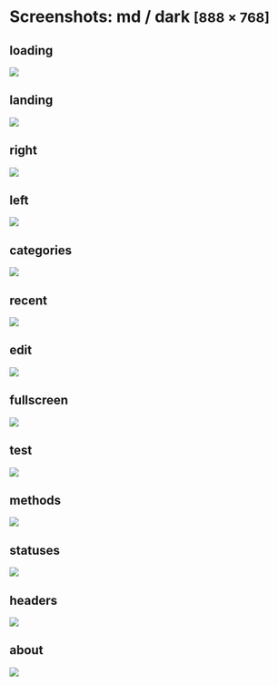 # Screenshots: md / dark <small>[888 &times; 768]</small>

## loading

[![](./images/dark_md_01_loading.png)](./images/dark_md_01_loading.png)

## landing

[![](./images/dark_md_02_landing.png)](./images/dark_md_02_landing.png)

## right

[![](./images/dark_md_03_right.png)](./images/dark_md_03_right.png)

## left

[![](./images/dark_md_04_left.png)](./images/dark_md_04_left.png)

## categories

[![](./images/dark_md_05_categories.png)](./images/dark_md_05_categories.png)

## recent

[![](./images/dark_md_06_recent.png)](./images/dark_md_06_recent.png)

## edit

[![](./images/dark_md_07_edit.png)](./images/dark_md_07_edit.png)

## fullscreen

[![](./images/dark_md_08_fullscreen.png)](./images/dark_md_08_fullscreen.png)

## test

[![](./images/dark_md_09_test.png)](./images/dark_md_09_test.png)

## methods

[![](./images/dark_md_10_methods.png)](./images/dark_md_10_methods.png)

## statuses

[![](./images/dark_md_11_statuses.png)](./images/dark_md_11_statuses.png)

## headers

[![](./images/dark_md_12_headers.png)](./images/dark_md_12_headers.png)

## about

[![](./images/dark_md_13_about.png)](./images/dark_md_13_about.png)

